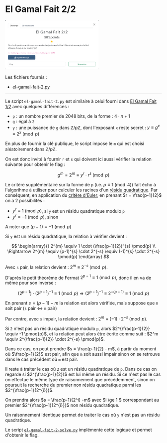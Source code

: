 # El Gamal Fait 2/2

<img alt="énoncé du challenge" src="enonce.png" width=300>

Les fichiers fournis :
- [el-gamal-fait-2.py](el-gamal-fait-2.py)

----

Le script `el-gamal-fait-2.py` est similaire à celui fourni dans [El Gamal Fait 1/2](../el-gamal-fait-1_2/el-gamal-fait-1_2.md) avec quelques différences :
- `p` : un nombre premier de 2048 bits, de la forme : $4 \cdot n + 1$
- `g` : égal à `2`
- `y` : une puissance de `g` dans $\mathbb{Z}/p\mathbb{Z}$, dont l'exposant `x` reste secret : $y \equiv g^{x} \equiv 2^{x} \pmod{p}$

En plus de fournir la clé publique, le script impose le `m` qui est choisi aléatoirement dans $\mathbb{Z}/p\mathbb{Z}$.

On est donc invité à fournir `r` et `s` qui doivent ici aussi vérifier la relation suivante pour obtenir le flag :

$$
g^{m} = 2^{m} \equiv y^{r} \cdot r^{s} \pmod{p}
$$

Le critère supplémentaire sur la forme de `p` (i.e. $p \equiv 1 \pmod{4}$) fait écho à l'algorihme à utiliser pour calculer les racines d'un [résidu quadratique](https://fr.wikipedia.org/wiki/R%C3%A9sidu_quadratique). Par conséquent, en application du [critère d'Euler](https://fr.wikipedia.org/wiki/Crit%C3%A8re_d%27Euler), en prenant $r = \frac{p-1}{2}$ on a 2 possibilités :
- $y^{r} \equiv 1 \pmod{p}$, si `y` est un résidu quadratique modulo `p`
- $y^{r} \equiv -1 \pmod{p}$, sinon

A noter que $(p-1) \equiv -1 \pmod{p}$

Si `y` est un résidu quadratique, la relation à vérifier devient :

$$
\begin{array}{}
2^{m} \equiv 1 \cdot (\frac{p-1}{2})^{s} \pmod{p}
\\
\Rightarrow
2^{m} \equiv (p-1)^{s} \cdot 2^{-s} \equiv (-1)^{s} \cdot 2^{-s} \pmod{p}
\end{array}
$$

Avec `s` pair, la relation devient : $2^m \equiv 2^{-s} \pmod{p}$.

D'après le petit théorême de Fermat $2^{p-1} \equiv 1 \pmod{p}$, donc il en va de même pour son inverse :

$$
(2^{p-1}) \cdot (2^{p-1})^{-1} \equiv 1 \pmod{p}
\Rightarrow
(2^{p-1})^{-1} \equiv 2^{-(p-1)} \equiv 1 \pmod{p}
$$

En prenant $s= (p-1) - m$ la relation est alors vérifiée, mais suppose que `m` soit pair (`s` pair $\iff$ `m` pair)

Par contre, avec `s` impair, la relation devient : $2^m \equiv (-1) \cdot 2^{-s} \pmod{p}$.

Si `2` n'est pas un résidu quadratique modulo `p`, alors $2^{\frac{p-1}{2}} \equiv -1 \pmod{p}$, et la relation peut alors être écrite comme suit : $2^m \equiv 2^{\frac{p-1}{2}} \cdot 2^{-s} \pmod{p}$.

Dans ce cas, on peut prendre $s = \frac{p-1}{2} - m$, à partir du moment où $\frac{p-1}{2}$ est pair, afin que `m` soit aussi impair sinon on se retrouve dans le cas précédent où `m` est pair.

Il reste à traiter le cas où `2` est un résidu quadratique de `p`. Dans ce cas on regarde si $2^{\frac{p-1}{2}}$ est lui même un résidu. Si ce n'est pas le cas on effectue le même type de raisonnement que précédemment, sinon on poursuit la recherche du premier non résidu quadratique parmi les $2^{\frac{p-1}{2^{i}}}$.

On prendra alors $s = \frac{p-1}{2^i} -m$ avec $i \ge 1 $ correspondant au premier $2^{\frac{p-1}{2^{i}}}$ non résidu quadratique.

Un raisonnement identique permet de traiter le cas où `y` n'est pas un résidu quadratique.

Le script [`el-gamal-fait-2-solve.py`](./el-gamal-fait-2-solve.py) implémente cette logique et permet d'obtenir le flag.
